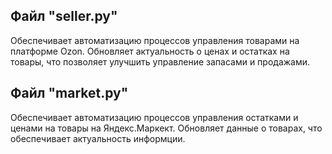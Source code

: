 ## Файл "seller.py"
Обеспечивает автоматизацию процессов управления товарами на платформе  Ozon. Обновляет актуальность о ценах и остатках на товары, что позволяет улучшить управление запасами и продажами.
## Файл "market.py"
Обеспечивает автоматизацию процессов управления остатками и ценами на товары на Яндекс.Маркект. Обновляет данные о товарах, что обеспечивает актуальность информции.
